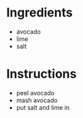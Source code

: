 # Ingredients
- avocado
- lime
- salt
# Instructions
- peel avocado
- mash avocado
- put salt and lime in 
